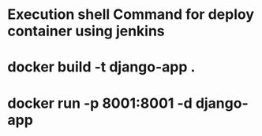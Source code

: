 # Execution shell Command for deploy container using jenkins 

# docker build -t django-app .
# docker run -p 8001:8001 -d django-app
